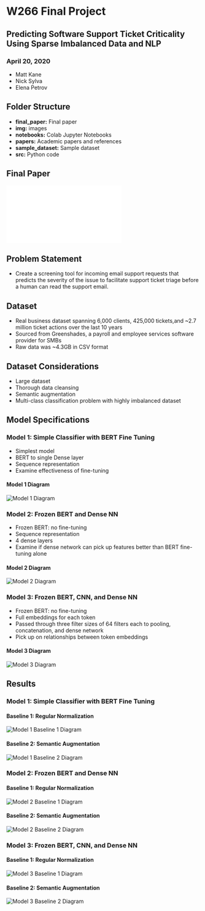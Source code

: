 # W266 Final Project
## Predicting Software Support Ticket Criticality Using Sparse Imbalanced Data and NLP
### April 20, 2020
* Matt Kane
* Nick Sylva
* Elena Petrov

## Folder Structure
* **final_paper:** Final paper
* **img:** images
* **notebooks:** Colab Jupyter Notebooks
* **papers:** Academic papers and references
* **sample_dataset:** Sample dataset
* **src:** Python code

## Final Paper
![Link to final paper](./final_paper/W266_final_paper_kane_petrov_sylva.pdf)

## Problem Statement
* Create a screening tool for incoming email support requests that predicts the severity of the issue to facilitate support ticket triage before a human can read the support email.

## Dataset
* Real business dataset spanning 6,000 clients, 425,000 tickets,and ~2.7 million ticket actions over the last 10 years
* Sourced from Greenshades, a payroll and employee services software provider for SMBs
* Raw data was ~4.3GB in CSV format

## Dataset Considerations
* Large dataset
* Thorough data cleansing
* Semantic augmentation
* Multi-class classification problem with highly imbalanced dataset

## Model Specifications

### Model 1: Simple Classifier with BERT Fine Tuning
* Simplest model
* BERT to single Dense layer
* Sequence representation
* Examine effectiveness of fine-tuning

#### Model 1 Diagram
![Model 1 Diagram](./img/model_1_diagram.png)

### Model 2: Frozen BERT and Dense NN
* Frozen BERT: no fine-tuning
* Sequence representation
* 4 dense layers
* Examine if dense network can pick up features better than BERT fine-tuning alone

#### Model 2 Diagram
![Model 2 Diagram](./img/model_2_diagram.png)

### Model 3: Frozen BERT, CNN, and Dense NN
* Frozen BERT: no fine-tuning
* Full embeddings for each token
* Passed through three filter sizes of 64 filters each to pooling, concatenation, and dense network
* Pick up on relationships between token embeddings

#### Model 3 Diagram
![Model 3 Diagram](./img/model_3_diagram.png)

## Results

### Model 1: Simple Classifier with BERT Fine Tuning
#### Baseline 1: Regular Normalization
![Model 1 Baseline 1 Diagram](./img/img_model1_b1.jpg)
#### Baseline 2: Semantic Augmentation
![Model 1 Baseline 2 Diagram](./img/img_model1_b2.jpg)

### Model 2: Frozen BERT and Dense NN
#### Baseline 1: Regular Normalization
![Model 2 Baseline 1 Diagram](./img/img_model2_b1.jpg)
#### Baseline 2: Semantic Augmentation
![Model 2 Baseline 2 Diagram](./img/img_model2_b2.jpg)

### Model 3: Frozen BERT, CNN, and Dense NN
#### Baseline 1: Regular Normalization
![Model 3 Baseline 1 Diagram](./img/img_model3_b1.jpg)
#### Baseline 2: Semantic Augmentation
![Model 3 Baseline 2 Diagram](./img/img_model3_b2.jpg)
